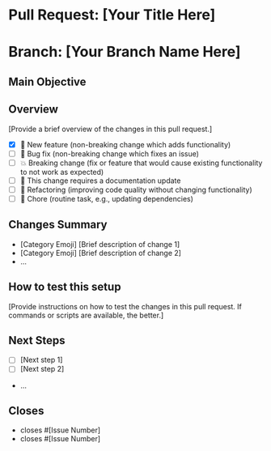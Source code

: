 # Pull Request: [Your Title Here]
# Branch: [Your Branch Name Here]

## Main Objective


## Overview
[Provide a brief overview of the changes in this pull request.]
- [x] :rocket: New feature (non-breaking change which adds functionality)
- [ ] :bug: Bug fix (non-breaking change which fixes an issue)
- [ ] :boom: Breaking change (fix or feature that would cause existing functionality to not work as expected)
- [ ] :memo: This change requires a documentation update
- [ ] :hammer: Refactoring (improving code quality without changing functionality)
- [ ] :wrench: Chore (routine task, e.g., updating dependencies)

## Changes Summary
<!-- Use emojis relevant to the changes -->
<!-- Examples:
📚 Data Integration
🔗 Knowledge Graph Enhancements
📦 Dataset Management
🧠 Model Handling
🔍 Parsing/Extraction Improvements
🛠️ Development Improvements (Tests, Dependencies, etc.)
-->
- [Category Emoji] [Brief description of change 1]
- [Category Emoji] [Brief description of change 2]
- ...

## How to test this setup
[Provide instructions on how to test the changes in this pull request. If commands or scripts are available, the better.]


## Next Steps
<!-- Optional: Outline potential future work or follow-up tasks related to this PR -->
- [ ] [Next step 1]
- [ ] [Next step 2]
- ...

## Closes
<!-- Link to relevant issues, e.g., closes #47 -->
- closes #[Issue Number]
- closes #[Issue Number] 